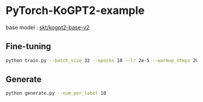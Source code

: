 # PyTorch-KoGPT2-example
base model : [skt/kogpt2-base-v2](https://github.com/SKT-AI/KoGPT2)
## Fine-tuning
```bash
python train.py --batch_size 32 --epochs 10 --lr 2e-5 --warmup_steps 200
```

## Generate
```bash
python generate.py --num_per_label 10
```
 
